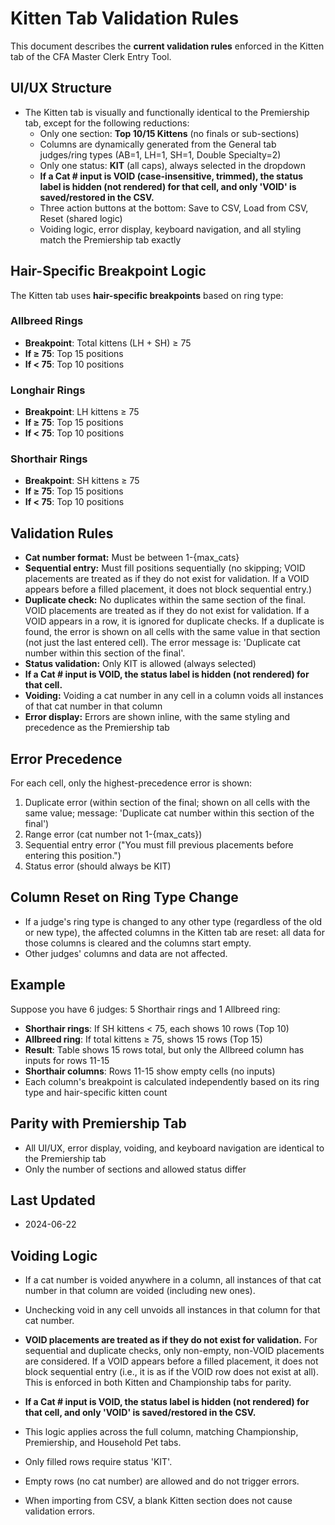 # Kitten Tab Validation Rules

This document describes the **current validation rules** enforced in the Kitten tab of the CFA Master Clerk Entry Tool.

## UI/UX Structure
- The Kitten tab is visually and functionally identical to the Premiership tab, except for the following reductions:
  - Only one section: **Top 10/15 Kittens** (no finals or sub-sections)
  - Columns are dynamically generated from the General tab judges/ring types (AB=1, LH=1, SH=1, Double Specialty=2)
  - Only one status: **KIT** (all caps), always selected in the dropdown
  - **If a Cat # input is VOID (case-insensitive, trimmed), the status label is hidden (not rendered) for that cell, and only 'VOID' is saved/restored in the CSV.**
  - Three action buttons at the bottom: Save to CSV, Load from CSV, Reset (shared logic)
  - Voiding logic, error display, keyboard navigation, and all styling match the Premiership tab exactly

## Hair-Specific Breakpoint Logic

The Kitten tab uses **hair-specific breakpoints** based on ring type:

### Allbreed Rings
- **Breakpoint**: Total kittens (LH + SH) ≥ 75
- **If ≥ 75**: Top 15 positions
- **If < 75**: Top 10 positions

### Longhair Rings
- **Breakpoint**: LH kittens ≥ 75
- **If ≥ 75**: Top 15 positions
- **If < 75**: Top 10 positions

### Shorthair Rings
- **Breakpoint**: SH kittens ≥ 75
- **If ≥ 75**: Top 15 positions
- **If < 75**: Top 10 positions

## Validation Rules
- **Cat number format:** Must be between 1-{max_cats}
- **Sequential entry:** Must fill positions sequentially (no skipping; VOID placements are treated as if they do not exist for validation. If a VOID appears before a filled placement, it does not block sequential entry.)
- **Duplicate check:** No duplicates within the same section of the final. VOID placements are treated as if they do not exist for validation. If a VOID appears in a row, it is ignored for duplicate checks. If a duplicate is found, the error is shown on all cells with the same value in that section (not just the last entered cell). The error message is: 'Duplicate cat number within this section of the final'.
- **Status validation:** Only KIT is allowed (always selected)
- **If a Cat # input is VOID, the status label is hidden (not rendered) for that cell.**
- **Voiding:** Voiding a cat number in any cell in a column voids all instances of that cat number in that column
- **Error display:** Errors are shown inline, with the same styling and precedence as the Premiership tab

## Error Precedence
For each cell, only the highest-precedence error is shown:
1. Duplicate error (within section of the final; shown on all cells with the same value; message: 'Duplicate cat number within this section of the final')
2. Range error (cat number not 1-{max_cats})
3. Sequential entry error ("You must fill previous placements before entering this position.")
4. Status error (should always be KIT)

## Column Reset on Ring Type Change
- If a judge's ring type is changed to any other type (regardless of the old or new type), the affected columns in the Kitten tab are reset: all data for those columns is cleared and the columns start empty.
- Other judges' columns and data are not affected.

## Example
Suppose you have 6 judges: 5 Shorthair rings and 1 Allbreed ring:
- **Shorthair rings**: If SH kittens < 75, each shows 10 rows (Top 10)
- **Allbreed ring**: If total kittens ≥ 75, shows 15 rows (Top 15)
- **Result**: Table shows 15 rows total, but only the Allbreed column has inputs for rows 11-15
- **Shorthair columns**: Rows 11-15 show empty cells (no inputs)
- Each column's breakpoint is calculated independently based on its ring type and hair-specific kitten count

## Parity with Premiership Tab
- All UI/UX, error display, voiding, and keyboard navigation are identical to the Premiership tab
- Only the number of sections and allowed status differ

## Last Updated
- 2024-06-22 

## Voiding Logic
- If a cat number is voided anywhere in a column, all instances of that cat number in that column are voided (including new ones).
- Unchecking void in any cell unvoids all instances in that column for that cat number.
- **VOID placements are treated as if they do not exist for validation.** For sequential and duplicate checks, only non-empty, non-VOID placements are considered. If a VOID appears before a filled placement, it does not block sequential entry (i.e., it is as if the VOID row does not exist at all). This is enforced in both Kitten and Championship tabs for parity.
- **If a Cat # input is VOID, the status label is hidden (not rendered) for that cell, and only 'VOID' is saved/restored in the CSV.**
- This logic applies across the full column, matching Championship, Premiership, and Household Pet tabs. 

- Only filled rows require status 'KIT'.
- Empty rows (no cat number) are allowed and do not trigger errors.
- When importing from CSV, a blank Kitten section does not cause validation errors. 